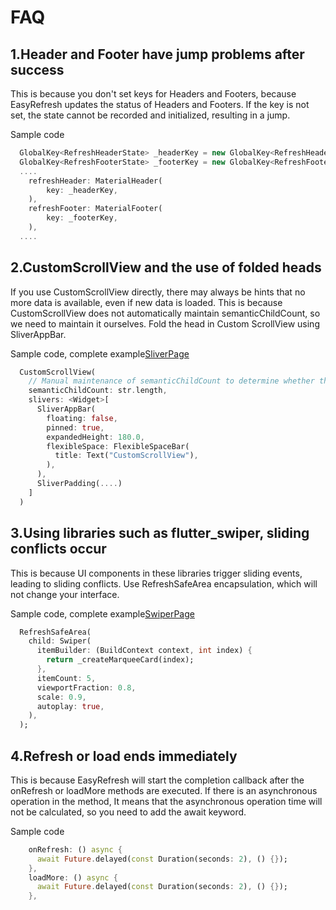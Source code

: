 # FAQ

## 1.Header and Footer have jump problems after success

This is because you don't set keys for Headers and Footers, because EasyRefresh updates the status of Headers and Footers.
If the key is not set, the state cannot be recorded and initialized, resulting in a jump.

Sample code
~~~dart
  GlobalKey<RefreshHeaderState> _headerKey = new GlobalKey<RefreshHeaderState>();
  GlobalKey<RefreshFooterState> _footerKey = new GlobalKey<RefreshFooterState>();
  ....
    refreshHeader: MaterialHeader(
        key: _headerKey,
    ),
    refreshFooter: MaterialFooter(
        key: _footerKey,
    ),
  ....
~~~

## 2.CustomScrollView and the use of folded heads

If you use CustomScrollView directly, there may always be hints that no more data is available, even if new data is loaded.
This is because CustomScrollView does not automatically maintain semanticChildCount, so we need to maintain it ourselves.
Fold the head in Custom ScrollView using SliverAppBar.

Sample code, complete example[SliverPage](https://github.com/xuelongqy/flutter_easyrefresh/blob/master/example/lib/page/sliver_page.dart)
~~~dart
  CustomScrollView(
    // Manual maintenance of semanticChildCount to determine whether there is no more data
    semanticChildCount: str.length,
    slivers: <Widget>[
      SliverAppBar(
        floating: false,
        pinned: true,
        expandedHeight: 180.0,
        flexibleSpace: FlexibleSpaceBar(
          title: Text("CustomScrollView"),
        ),
      ),
      SliverPadding(....)
    ]
  )
~~~

## 3.Using libraries such as flutter_swiper, sliding conflicts occur

This is because UI components in these libraries trigger sliding events, leading to sliding conflicts.
Use RefreshSafeArea encapsulation, which will not change your interface.

Sample code, complete example[SwiperPage](https://github.com/xuelongqy/flutter_easyrefresh/blob/master/example/lib/page/swiper_page.dart)
~~~dart
  RefreshSafeArea(
    child: Swiper(
      itemBuilder: (BuildContext context, int index) {
        return _createMarqueeCard(index);
      },
      itemCount: 5,
      viewportFraction: 0.8,
      scale: 0.9,
      autoplay: true,
    ),
  );
~~~

## 4.Refresh or load ends immediately

This is because EasyRefresh will start the completion callback after the onRefresh or loadMore methods are executed. If there is an asynchronous operation in the method,
It means that the asynchronous operation time will not be calculated, so you need to add the await keyword.

Sample code
~~~dart
    onRefresh: () async {
      await Future.delayed(const Duration(seconds: 2), () {});
    },
    loadMore: () async {
      await Future.delayed(const Duration(seconds: 2), () {});
    },
~~~
